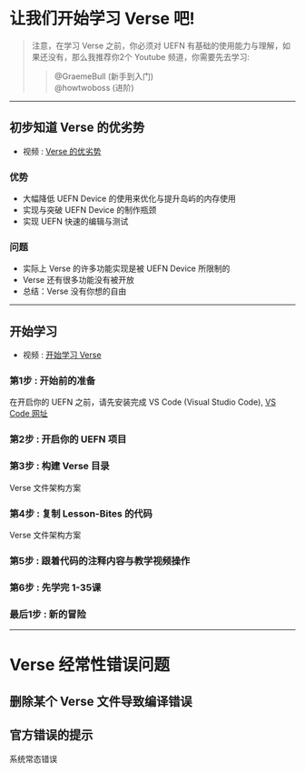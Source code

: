 # 让我们开始学习 Verse 吧!
> 注意，在学习 Verse 之前，你必须对 UEFN 有基础的使用能力与理解，如果还没有，那么我推荐你2个 Youtube 频道，你需要先去学习:
> > @GraemeBull (新手到入门)   
> > @howtwoboss (进阶)

---
## 初步知道 Verse 的优劣势
- 视频 : [Verse 的优劣势](https://code.visualstudio.com/) 
### 优势
- 大幅降低 UEFN Device 的使用来优化与提升岛屿的内存使用
- 实现与突破 UEFN Device 的制作瓶颈
- 实现 UEFN 快速的编辑与测试

### 问题
- 实际上 Verse 的许多功能实现是被 UEFN Device 所限制的
- Verse 还有很多功能没有被开放
- 总结：Verse 没有你想的自由

---
## 开始学习
- 视频 : [开始学习 Verse](https://code.visualstudio.com/) 
### 第1步 : 开始前的准备
在开启你的 UEFN 之前，请先安装完成 VS Code (Visual Studio Code), [VS Code 网址](https://code.visualstudio.com/) 

### 第2步 : 开启你的 UEFN 项目

### 第3步 : 构建 Verse 目录
Verse 文件架构方案 

### 第4步 : 复制 Lesson-Bites 的代码
Verse 文件架构方案 

### 第5步 : 跟着代码的注释内容与教学视频操作

### 第6步 : 先学完 1-35课

### 最后1步 : 新的冒险

---
# Verse 经常性错误问题
## 删除某个 Verse 文件导致编译错误

## 官方错误的提示
系统常态错误
